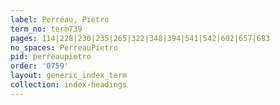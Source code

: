 ```yaml
---
label: Perreau, Pietro
term_no: term739
pages: 114|228|230|235|265|322|348|394|541|542|602|657|683
no_spaces: PerreauPietro
pid: perreaupietro
order: '0759'
layout: generic_index_term
collection: index-headings
---
```

